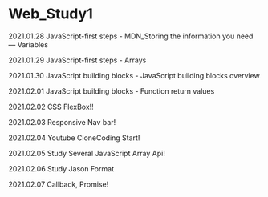 # Web_Study1

2021.01.28  JavaScript-first steps - MDN_Storing the information you need — Variables

2021.01.29  JavaScript-first steps - Arrays

2021.01.30  JavaScript building blocks - JavaScript building blocks overview

2021.02.01  JavaScript building blocks - Function return values

2021.02.02  CSS FlexBox!!

2021.02.03  Responsive Nav bar!

2021.02.04  Youtube CloneCoding Start!

2021.02.05  Study Several JavaScript Array Api!

2021.02.06  Study Jason Format

2021.02.07  Callback, Promise!

